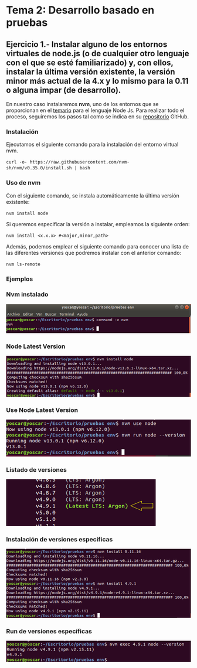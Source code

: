 # Tema 2: Desarrollo basado en pruebas

## Ejercicio 1.- Instalar alguno de los entornos virtuales de node.js (o de cualquier otro lenguaje con el que se esté familiarizado) y, con ellos, instalar la última versión existente, la versión minor más actual de la 4.x y lo mismo para la 0.11 o alguna impar (de desarrollo).

En nuestro caso instalaremos **nvm**, uno de los entornos que se proporcionan en el [temario](http://jj.github.io/CC/documentos/temas/Desarrollo_basado_en_pruebas.html) para el lenguaje Node Js. Para realizar todo el proceso, seguiremos los pasos tal como se indica en su [repositorio](https://github.com/nvm-sh/nvm) GitHub.

### Instalación
Ejecutamos el siguiente comando para la instalación del entorno virtual nvm.
~~~
curl -o- https://raw.githubusercontent.com/nvm-sh/nvm/v0.35.0/install.sh | bash
~~~
### Uso de nvm
Con el siguiente comando, se instala automáticamente la última versión existente:
~~~
nvm install node
~~~
Si queremos especificar la versión a instalar, empleamos la siguiente orden:
~~~
nvm install <x.x.x> #<major,minor,path>
~~~
Además, podemos emplear el siguiente comando para conocer una lista de las diferentes versiones que podremos instalar con el anterior comando:
~~~
nvm ls-remote
~~~
### Ejemplos
### Nvm instalado
![NVM instalado](https://raw.githubusercontent.com/yoskitar/Ejercicios-CC/master/imagenes/nvm_installed.png)
### Node Latest Version
![NVM instlar lv](https://raw.githubusercontent.com/yoskitar/Ejercicios-CC/master/imagenes/nvm_node_lv.png)
### Use Node Latest Version
![NVM use node](https://raw.githubusercontent.com/yoskitar/Ejercicios-CC/master/imagenes/nvm_use_node_lv.png)
### Listado de versiones
![NVM versiones](https://raw.githubusercontent.com/yoskitar/Ejercicios-CC/master/imagenes/nvm_version_4_Lminor.png)
### Instalación de versiones específicas
![NVM instalar versiones](https://raw.githubusercontent.com/yoskitar/Ejercicios-CC/master/imagenes/nvm-install-versions.png)
### Run de versiones específicas
![NVM run node version](https://raw.githubusercontent.com/yoskitar/Ejercicios-CC/master/imagenes/nvm_run_version.png)
